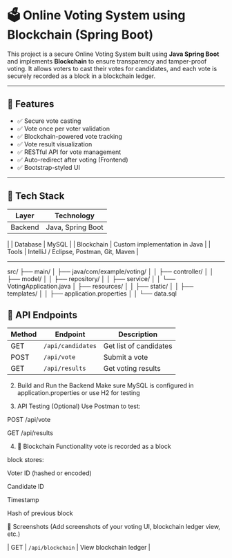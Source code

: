 # 🗳️ Online Voting System using Blockchain (Spring Boot)

This project is a secure Online Voting System built using **Java Spring Boot** and implements **Blockchain** to ensure transparency and tamper-proof voting. It allows voters to cast their votes for candidates, and each vote is securely recorded as a block in a blockchain ledger.

---

## 📌 Features

- ✅ Secure vote casting
- ✅ Vote once per voter validation
- ✅ Blockchain-powered vote tracking
- ✅ Vote result visualization
- ✅ RESTful API for vote management
- ✅ Auto-redirect after voting (Frontend)
- ✅ Bootstrap-styled UI

---

## 🧱 Tech Stack

| Layer       | Technology                     |
|-------------|--------------------------------|
| Backend     | Java, Spring Boot              |
| 
| Database    | MySQL                          |
| Blockchain  | Custom implementation in Java  |
| Tools       | IntelliJ / Eclipse, Postman, Git, Maven |

---

src/
├── main/
│ ├── java/com/example/voting/
│ │ ├── controller/
│ │ ├── model/
│ │ ├── repository/
│ │ ├── service/
│ │ └── VotingApplication.java
│ ├── resources/
│ │ ├── static/
│ │ ├── templates/
│ │ ├── application.properties
│ │ └── data.sql

## 🔌 API Endpoints

| Method | Endpoint                | Description             |
|--------|-------------------------|-------------------------|
| GET    | `/api/candidates`       | Get list of candidates  |
| POST   | `/api/vote`             | Submit a vote           |
| GET    | `/api/results`          | Get voting results      |

2. Build and Run the Backend
 Make sure MySQL is configured in application.properties or use H2 for testing

3. API Testing (Optional)
Use Postman to test:

POST /api/vote

GET /api/results

4. 🧱 Blockchain Functionality
  vote is recorded as a block

  block stores:

 Voter ID (hashed or encoded)

 Candidate ID

Timestamp

Hash of previous block

📸 Screenshots
(Add screenshots of your voting UI, blockchain ledger view, etc.)



| GET    | `/api/blockchain`       | View blockchain ledger  |

